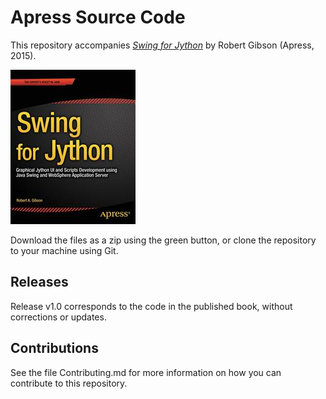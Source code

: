 # Apress Source Code

This repository accompanies [*Swing for Jython*](http://www.apress.com/9781484208182) by Robert Gibson (Apress, 2015).

![Cover image](9781484208182.jpg)

Download the files as a zip using the green button, or clone the repository to your machine using Git.

## Releases

Release v1.0 corresponds to the code in the published book, without corrections or updates.

## Contributions

See the file Contributing.md for more information on how you can contribute to this repository.
